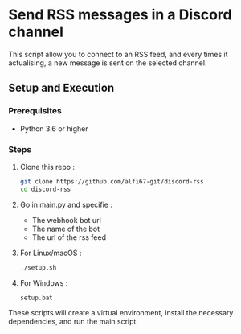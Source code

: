 # Send RSS messages in a Discord channel
This script allow you to connect to an RSS feed, and every times it actualising, a new message is sent on the selected channel.

## Setup and Execution

### Prerequisites

- Python 3.6 or higher

### Steps

1. Clone this repo :

    ```sh
    git clone https://github.com/alfi67-git/discord-rss
    cd discord-rss
    ```

2. Go in main.py and specifie :
    - The webhook bot url
    - The name of the bot
    - The url of the rss feed

3. For Linux/macOS :

    ```sh
    ./setup.sh
    ```

4. For Windows :

    ```bat
    setup.bat
    ```

These scripts will create a virtual environment, install the necessary dependencies, and run the main script.
